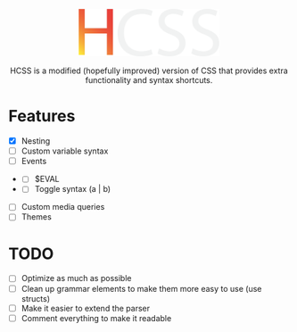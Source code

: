 <p align="center">
  <img src="/HCSS%20Logo.svg" width="50%">
</p>
<p align="center">HCSS is a modified (hopefully improved) version of CSS that provides extra functionality and syntax shortcuts.</p>

# Features
- [x] Nesting
- [ ] Custom variable syntax
- [ ] Events
- - [ ] $EVAL
- - [ ] Toggle syntax (a | b)
- [ ] Custom media queries
- [ ] Themes

# TODO
- [ ] Optimize as much as possible
- [ ] Clean up grammar elements to make them more easy to use (use structs)
- [ ] Make it easier to extend the parser
- [ ] Comment everything to make it readable
